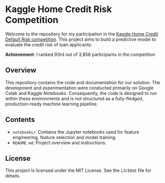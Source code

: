 # Kaggle Home Credit Risk Competition

Welcome to the repository for my participation in the [Kaggle Home Credit Default Risk competition](https://www.kaggle.com/competitions/home-credit-credit-risk-model-stability). This project aims to build a predictive model to evaluate the credit risk of loan applicants.

**Achievement**: I ranked 93rd out of 3,858 participants in the competition

## Overview

This repository contains the code and documentation for our solution. The development and experimentation were conducted primarily on Google Colab and Kaggle Notebooks. Consequently, the code is designed to run within these environments and is not structured as a fully-fledged, production-ready machine learning pipeline.

## Contents

- `notebooks/`: Contains the Jupyter notebooks used for feature engineering, feature selection and model training.
- `README.md`: Project overview and instructions.

## License

This project is licensed under the MIT License. See the `LICENSE` file for details.
